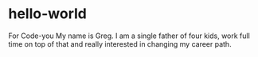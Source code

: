 # hello-world
For Code-you
My name is Greg. I am a single father of four kids, work full time on top of that and really interested in changing my career path.
